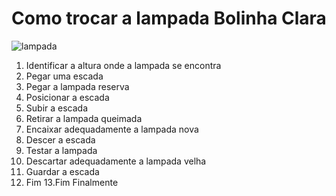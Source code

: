 # Como trocar a lampada Bolinha Clara 
![lampada](https://pt.seaicons.com/wp-content/uploads/2015/06/light-bulb-icon.png)

1. Identificar a altura onde a lampada se encontra
2. Pegar uma escada
3. Pegar a lampada reserva
4. Posicionar a escada 
5. Subir a escada 
6. Retirar a lampada queimada
7. Encaixar adequadamente a lampada nova 
8. Descer a escada 
9. Testar a lampada 
10. Descartar adequadamente a lampada velha
11. Guardar a escada
12. Fim
13.Fim Finalmente
